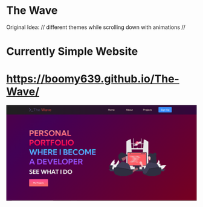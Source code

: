 #  The Wave #

Original Idea:
// different themes while scrolling down with animations //
# Currently Simple Website #

# https://boomy639.github.io/The-Wave/ #

![Website Currently!](website.png)

